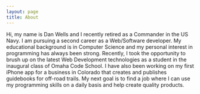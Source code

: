 ```yaml
---
layout: page
title: About
---
```


Hi, my name is Dan Wells and I recently retired as a Commander in the US Navy.  I am pursuing a second career as a Web/Software developer.  My educational background is in Computer Science and my personal interest in programming has always been strong.  Recently, I took the opportunity to brush up on the latest Web Development technologies as a student in the inaugural class of Omaha Code School.  I have also been working on my first iPhone app for a business in Colorado that creates and publishes guidebooks for off-road trails.  My next goal is to find a job where I can use my programming skills on a daily basis and help create quality products. 
